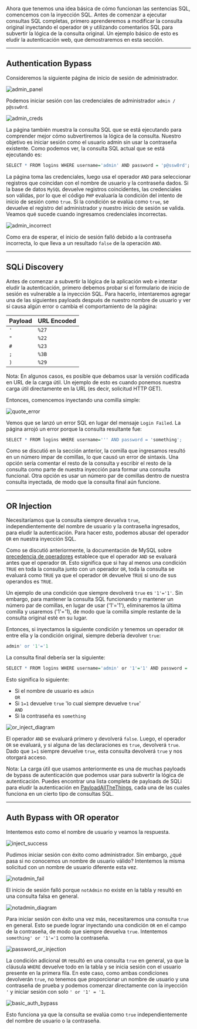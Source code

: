 Ahora que tenemos una idea básica de cómo funcionan las sentencias SQL, comencemos con la inyección SQL. Antes de comenzar a ejecutar consultas SQL completas, primero aprenderemos a modificar la consulta original inyectando el operador `OR` y utilizando comentarios SQL para subvertir la lógica de la consulta original. Un ejemplo básico de esto es eludir la autenticación web, que demostraremos en esta sección.

---

## Authentication Bypass

Consideremos la siguiente página de inicio de sesión de administrador.

![admin_panel](https://academy.hackthebox.com/storage/modules/33/admin_panel.png)

Podemos iniciar sesión con las credenciales de administrador `admin / p@ssw0rd`.

![admin_creds](https://academy.hackthebox.com/storage/modules/33/admin_creds.png)

La página también muestra la consulta SQL que se está ejecutando para comprender mejor cómo subvertiremos la lógica de la consulta. Nuestro objetivo es iniciar sesión como el usuario admin sin usar la contraseña existente. Como podemos ver, la consulta SQL actual que se está ejecutando es:

```r
SELECT * FROM logins WHERE username='admin' AND password = 'p@ssw0rd';
```

La página toma las credenciales, luego usa el operador `AND` para seleccionar registros que coincidan con el nombre de usuario y la contraseña dados. Si la base de datos `MySQL` devuelve registros coincidentes, las credenciales son válidas, por lo que el código `PHP` evaluaría la condición del intento de inicio de sesión como `true`. Si la condición se evalúa como `true`, se devuelve el registro del administrador y nuestro inicio de sesión se valida. Veamos qué sucede cuando ingresamos credenciales incorrectas.

![admin_incorrect](https://academy.hackthebox.com/storage/modules/33/admin_incorrect.png)

Como era de esperar, el inicio de sesión falló debido a la contraseña incorrecta, lo que lleva a un resultado `false` de la operación `AND`.

---

## SQLi Discovery

Antes de comenzar a subvertir la lógica de la aplicación web e intentar eludir la autenticación, primero debemos probar si el formulario de inicio de sesión es vulnerable a la inyección SQL. Para hacerlo, intentaremos agregar una de las siguientes payloads después de nuestro nombre de usuario y ver si causa algún error o cambia el comportamiento de la página:

|Payload|URL Encoded|
|---|---|
|`'`|`%27`|
|`"`|`%22`|
|`#`|`%23`|
|`;`|`%3B`|
|`)`|`%29`|

Nota: En algunos casos, es posible que debamos usar la versión codificada en URL de la carga útil. Un ejemplo de esto es cuando ponemos nuestra carga útil directamente en la URL (es decir, solicitud HTTP GET).

Entonces, comencemos inyectando una comilla simple:

![quote_error](https://academy.hackthebox.com/storage/modules/33/quote_error.png)

Vemos que se lanzó un error SQL en lugar del mensaje `Login Failed`. La página arrojó un error porque la consulta resultante fue:

```r
SELECT * FROM logins WHERE username=''' AND password = 'something';
```

Como se discutió en la sección anterior, la comilla que ingresamos resultó en un número impar de comillas, lo que causó un error de sintaxis. Una opción sería comentar el resto de la consulta y escribir el resto de la consulta como parte de nuestra inyección para formar una consulta funcional. Otra opción es usar un número par de comillas dentro de nuestra consulta inyectada, de modo que la consulta final aún funcione.

---

## OR Injection

Necesitaríamos que la consulta siempre devuelva `true`, independientemente del nombre de usuario y la contraseña ingresados, para eludir la autenticación. Para hacer esto, podemos abusar del operador `OR` en nuestra inyección SQL.

Como se discutió anteriormente, la documentación de MySQL sobre [precedencia de operadores](https://dev.mysql.com/doc/refman/8.0/en/operator-precedence.html) establece que el operador `AND` se evaluará antes que el operador `OR`. Esto significa que si hay al menos una condición `TRUE` en toda la consulta junto con un operador `OR`, toda la consulta se evaluará como `TRUE` ya que el operador `OR` devuelve `TRUE` si uno de sus operandos es `TRUE`.

Un ejemplo de una condición que siempre devolverá `true` es `'1'='1'`. Sin embargo, para mantener la consulta SQL funcionando y mantener un número par de comillas, en lugar de usar ('1'='1'), eliminaremos la última comilla y usaremos ('1'='1), de modo que la comilla simple restante de la consulta original esté en su lugar.

Entonces, si inyectamos la siguiente condición y tenemos un operador `OR` entre ella y la condición original, siempre debería devolver `true`:

```r
admin' or '1'='1
```

La consulta final debería ser la siguiente:

```r
SELECT * FROM logins WHERE username='admin' or '1'='1' AND password = 'something';
```

Esto significa lo siguiente:

- Si el nombre de usuario es `admin`  
    `OR`
- Si `1=1` devuelve `true` 'lo cual siempre devuelve `true`'  
    `AND`
- Si la contraseña es `something`

![or_inject_diagram](https://academy.hackthebox.com/storage/modules/33/or_inject_diagram.png)

El operador `AND` se evaluará primero y devolverá `false`. Luego, el operador `OR` se evaluará, y si alguna de las declaraciones es `true`, devolverá `true`. Dado que `1=1` siempre devuelve `true`, esta consulta devolverá `true` y nos otorgará acceso.

Nota: La carga útil que usamos anteriormente es una de muchas payloads de bypass de autenticación que podemos usar para subvertir la lógica de autenticación. Puedes encontrar una lista completa de payloads de SQLi para eludir la autenticación en [PayloadAllTheThings](https://github.com/swisskyrepo/PayloadsAllTheThings/tree/master/SQL%20Injection#authentication-bypass), cada una de las cuales funciona en un cierto tipo de consultas SQL.

---

## Auth Bypass with OR operator

Intentemos esto como el nombre de usuario y veamos la respuesta.

![inject_success](https://academy.hackthebox.com/storage/modules/33/inject_success.png)

Pudimos iniciar sesión con éxito como administrador. Sin embargo, ¿qué pasa si no conocemos un nombre de usuario válido? Intentemos la misma solicitud con un nombre de usuario diferente esta vez.

![notadmin_fail](https://academy.hackthebox.com/storage/modules/33/notadmin_fail.png)

El inicio de sesión falló porque `notAdmin` no existe en la tabla y resultó en una consulta falsa en general.

![notadmin_diagram](https://academy.hackthebox.com/storage/modules/33/notadmin_diagram_1.png)

Para iniciar sesión con éxito una vez más, necesitaremos una consulta `true` en general. Esto se puede lograr inyectando una condición `OR` en el campo de la contraseña, de modo que siempre devuelva `true`. Intentemos `something' or '1'='1` como la contraseña.

![password_or_injection](https://academy.hackthebox.com/storage/modules/33/password_or_injection.png)

La condición adicional `OR` resultó en una consulta `true` en general, ya que la cláusula `WHERE` devuelve todo en la tabla y se inicia sesión con el usuario presente en la primera fila. En este caso, como ambas condiciones devolverán `true`, no tenemos que proporcionar un nombre de usuario y una contraseña de prueba y podemos comenzar directamente con la inyección `'` y iniciar sesión con solo `' or '1' = '1`.

![basic_auth_bypass](https://academy.hackthebox.com/storage/modules/33/basic_auth_bypass.png)

Esto funciona ya que la consulta se evalúa como `true` independientemente del nombre de usuario o la contraseña.